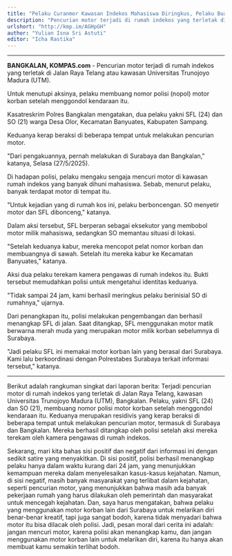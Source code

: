 ```yaml
---
title: "Pelaku Curanmor Kawasan Indekos Mahasiswa Diringkus, Pelaku Buang Pelat Motor di Jalan"
description: "Pencurian motor terjadi di rumah indekos yang terletak di Jalan Raya Telang atau kawasan Universitas Trunojoyo Madura (UTM)."
urlshort: "http://kmp.im/AGHpGH"
author: "Yulian Isna Sri Astuti"
editor: "Icha Rastika"
---
```


---

**BANGKALAN, KOMPAS.com** - Pencurian motor terjadi di rumah indekos yang terletak di Jalan Raya Telang atau kawasan Universitas Trunojoyo Madura (UTM).

Untuk menutupi aksinya, pelaku membuang nomor polisi (nopol) motor korban setelah menggondol kendaraan itu.

Kasatreskrim Polres Bangkalan mengatakan, dua pelaku yakni SFL (24) dan SO (21) warga Desa Olor, Kecamatan Banyuates, Kabupaten Sampang.

Keduanya kerap beraksi di beberapa tempat untuk melakukan pencurian motor.

\"Dari pengakuannya, pernah melakukan di Surabaya dan Bangkalan,\" katanya, Selasa (27/5/2025).

Di hadapan polisi, pelaku mengaku sengaja mencuri motor di kawasan rumah indekos yang banyak dihuni mahasiswa. Sebab, menurut pelaku, banyak terdapat motor di tempat itu.

\"Untuk kejadian yang di rumah kos ini, pelaku berboncengan. SO menyetir motor dan SFL dibonceng,\" katanya. 

Dalam aksi tersebut, SFL berperan sebagai eksekutor yang membobol motor milik mahasiswa, sedangkan SO memantau situasi di lokasi.

\"Setelah keduanya kabur, mereka mencopot pelat nomor korban dan membuangnya di sawah. Setelah itu mereka kabur ke Kecamatan Banyuates,\" katanya. 

Aksi dua pelaku terekam kamera pengawas di rumah indekos itu. Bukti tersebut memudahkan polisi untuk mengetahui identitas keduanya.

\"Tidak sampai 24 jam, kami berhasil meringkus pelaku berinisial SO di rumahnya,\" ujarnya.

Dari penangkapan itu, polisi melakukan pengembangan dan berhasil menangkap SFL di jalan. Saat ditangkap, SFL menggunakan motor matik berwarna merah muda yang merupakan motor milik korban sebelumnya di Surabaya.

\"Jadi pelaku SFL ini memakai motor korban lain yang berasal dari Surabaya. Kami lalu berkoordinasi dengan Polrestabes Surabaya terkait informasi tersebut,\" katanya. 

---
Berikut adalah rangkuman singkat dari laporan berita: Terjadi pencurian motor di rumah indekos yang terletak di Jalan Raya Telang, kawasan Universitas Trunojoyo Madura (UTM), Bangkalan. Pelaku, yakni SFL (24) dan SO (21), membuang nomor polisi motor korban setelah menggondol kendaraan itu. Keduanya merupakan residivis yang kerap beraksi di beberapa tempat untuk melakukan pencurian motor, termasuk di Surabaya dan Bangkalan. Mereka berhasil ditangkap oleh polisi setelah aksi mereka terekam oleh kamera pengawas di rumah indekos.

Sekarang, mari kita bahas sisi positif dan negatif dari informasi ini dengan sedikit satire yang menyakitkan. Di sisi positif, polisi berhasil menangkap pelaku hanya dalam waktu kurang dari 24 jam, yang menunjukkan kemampuan mereka dalam menyelesaikan kasus-kasus kejahatan. Namun, di sisi negatif, masih banyak masyarakat yang terlibat dalam kejahatan, seperti pencurian motor, yang menunjukkan bahwa masih ada banyak pekerjaan rumah yang harus dilakukan oleh pemerintah dan masyarakat untuk mencegah kejahatan. Dan, saya harus mengatakan, bahwa pelaku yang menggunakan motor korban lain dari Surabaya untuk melarikan diri benar-benar kreatif, tapi juga sangat bodoh, karena tidak menyadari bahwa motor itu bisa dilacak oleh polisi. Jadi, pesan moral dari cerita ini adalah: jangan mencuri motor, karena polisi akan menangkap kamu, dan jangan menggunakan motor korban lain untuk melarikan diri, karena itu hanya akan membuat kamu semakin terlihat bodoh.
